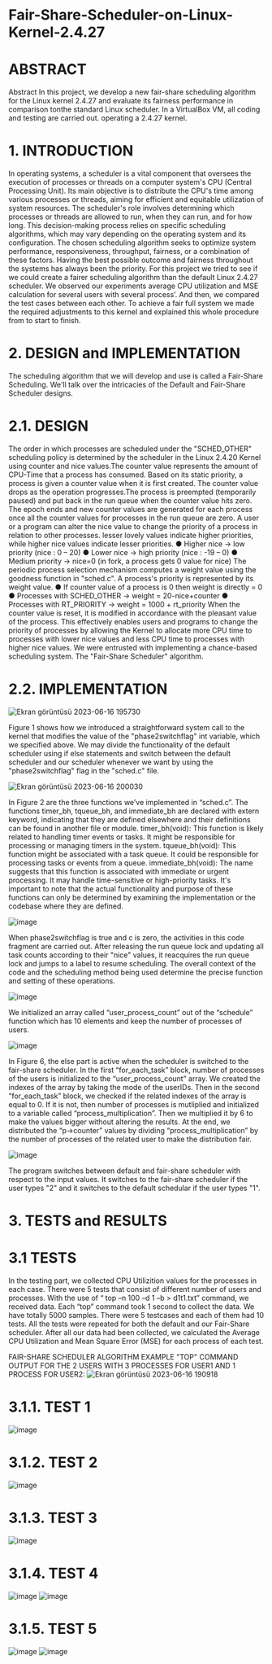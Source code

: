 # Fair-Share-Scheduler-on-Linux-Kernel-2.4.27
# ABSTRACT
 Abstract In this project, we develop a new fair-share scheduling algorithm for the Linux kernel 2.4.27 and evaluate its fairness performance in comparison tonthe standard Linux scheduler. In a VirtualBox VM, all coding and testing are carried out. operating a 2.4.27 kernel.

# 1. INTRODUCTION 
In operating systems, a scheduler is a vital component that oversees the execution of processes or threads on a computer system's CPU (Central Processing Unit). Its main objective is to distribute the CPU's time among various processes or threads, aiming for efficient and equitable utilization of system resources.
The scheduler's role involves determining which processes or threads are allowed to run, when they can run, and for how long. This decision-making process relies on specific scheduling algorithms, which may vary depending on the operating system and its configuration. The chosen scheduling algorithm seeks to optimize system performance, responsiveness, throughput, fairness, or a combination of these factors. Having the best possible outcome and fairness throughout the systems has always been the priority. For this project we tried to see if we could create a fairer scheduling algorithm than the default Linux 2.4.27 scheduler. We observed our experiments average CPU utilization and MSE calculation for several users with several process’. And then, we compared the test cases between each other. To achieve a fair full system we made the required adjustments to this kernel and explained this whole procedure from to start to finish.

# 2. DESIGN and IMPLEMENTATION
The scheduling algorithm that we will develop and use is called a Fair-Share Scheduling. We'll talk over the intricacies of the Default and Fair-Share Scheduler designs.
# 2.1. DESIGN
The order in which processes are scheduled under the "SCHED_OTHER" scheduling policy is determined by the scheduler in the Linux 2.4.20 Kernel using counter and nice values.The counter value represents the amount of CPU-Time that a process has consumed. Based on its static priority, a process is given a counter value when it is first created. The counter value drops as the operation progresses.The process is preempted (temporarily paused) and put back in the run queue when the counter value hits zero. The epoch ends and new counter values are generated for each process once all the counter values for processes in the run queue are zero.
A user or a program can alter the nice value to change the priority of a process in relation to other processes. lesser lovely values indicate higher priorities, while higher nice values indicate lesser priorities.
● Higher nice → low priority (nice : 0 – 20) 
● Lower nice → high priority (nice : -19 – 0) 
● Medium priority → nice=0 (in fork, a process gets 0 value for nice)
The periodic process selection mechanism computes a weight value using the goodness function 
in "sched.c". A process's priority is represented by its weight value.
● If counter value of a process is 0 then weight is directly = 0 
● Processes with SCHED_OTHER → weight = 20-nice+counter 
● Processes with RT_PRIORITY → weight = 1000 + rt_priority
When the counter value is reset, it is modified in accordance with the pleasant value of the process. This effectively enables users and programs to change the priority of processes by allowing the Kernel to allocate more CPU time to processes with lower nice values and less CPU time to processes with higher nice values. We were entrusted with implementing a chance-based scheduling system. The "Fair-Share Scheduler" algorithm.

# 2.2. IMPLEMENTATION

![Ekran görüntüsü 2023-06-16 195730](https://github.com/nilhansuer/Fair-Share-Scheduler-on-Linux-Kernel-2.4.27/assets/78359573/ae7048fd-8e2f-4d3e-99d8-69829d0070c9)

Figure 1 shows how we introduced a straightforward system call to the kernel that modifies the value of the "phase2switchflag" int variable, which we specified above. We may divide the functionality of the default scheduler using if else statements and switch  between the default scheduler and our scheduler whenever we want by using the  "phase2switchflag" flag in the "sched.c" file.

![Ekran görüntüsü 2023-06-16 200030](https://github.com/nilhansuer/Fair-Share-Scheduler-on-Linux-Kernel-2.4.27/assets/78359573/3394fc65-1963-4099-b3de-9be9a912147d)


In Figure 2 are the three functions we’ve implemented in “sched.c”. The functions timer_bh, tqueue_bh, and immediate_bh are declared with extern keyword, indicating that they are defined elsewhere and their definitions can be found in another file or module. timer_bh(void): This function is likely related to handling timer events or tasks. It  might be responsible for processing or managing timers in the system. tqueue_bh(void): This function might be associated with a task queue. It could be  responsible for processing tasks or events from a queue. immediate_bh(void): The name suggests that this function is associated with 
 immediate or urgent processing. It may handle time-sensitive or high-priority tasks. It's important to note that the actual functionality and purpose of these functions can only be  determined by examining the implementation or the codebase where they are defined.


 ![image](https://github.com/nilhansuer/Fair-Share-Scheduler-on-Linux-Kernel-2.4.27/assets/78359573/6cd74c0d-40d1-4ea0-a69e-12e01db0be4b)

 When phase2switchflag is true and c is zero, the activities in this code fragment are carried out. After releasing the run queue lock and updating all task counts according to their "nice" values, it reacquires the run queue lock and jumps to a label to resume scheduling. The overall context  of the code and the scheduling method being used determine the precise function and setting of these operations.


 ![image](https://github.com/nilhansuer/Fair-Share-Scheduler-on-Linux-Kernel-2.4.27/assets/78359573/0817adad-cd37-446e-b3ac-ccd2ab17c1c6)

 We initialized an array called “user_process_count” out of the “schedule” function which has 10 elements and keep the number of processes of users.

![image](https://github.com/nilhansuer/Fair-Share-Scheduler-on-Linux-Kernel-2.4.27/assets/78359573/ff21b678-783e-42bc-98c6-6691ea3ff583)

In Figure 6, the else part is active when the scheduler is switched to the fair-share scheduler. In the first “for_each_task” block, number of processes of the users is initialized to the “user_process_count” array. We created the indexes of the array by taking the mode of the userIDs. Then in the second “for_each_task” block, we checked if the related indexes of the  array is equal to 0. If it is not, then number of processes is mutliplied and initialized to a  variable called “process_multiplication”. Then we multiplied it by 6 to make the values bigger without altering the results. At the end, we distributed the “p->counter” values by dividing “process_multiplication” by the number of processes of the related user to make the distribution fair. 

![image](https://github.com/nilhansuer/Fair-Share-Scheduler-on-Linux-Kernel-2.4.27/assets/78359573/2d7f6ddd-81a9-4846-b6c6-c65bb32ee85f)

The program switches between default and fair-share scheduler with respect to the input values. It switches to the fair-share scheduler if the user types "2" and it switches to the default schedular if the user types "1".

# 3. TESTS and RESULTS
# 3.1 TESTS
In the testing part, we collected CPU Utilizition values for the processes in each case. There were 5 tests that consist of different number of users and processes. With the use of “ top –n 100 –d 1 –b > d1t1.txt” command, we received data. Each “top” command took 1 second to collect the data. We have totally 5000 samples. There were 5 testcases and each of them had 10 tests. All the tests were repeated for both the default and our Fair-Share scheduler. After all our data had been collected, we calculated the Average CPU Utilization and Mean Square Error (MSE) for each process of each test.

FAIR-SHARE SCHEDULER ALGORITHM EXAMPLE "TOP" COMMAND OUTPUT FOR THE 2 USERS WITH 3 PROCESSES FOR USER1 AND 1 PROCESS FOR USER2:
![Ekran görüntüsü 2023-06-16 190918](https://github.com/nilhansuer/Fair-Share-Scheduler-on-Linux-Kernel-2.4.27/assets/78359573/23734ec5-e7a0-4138-bd2d-0b6fd02666d3)


# 3.1.1. TEST 1

![image](https://github.com/nilhansuer/Fair-Share-Scheduler-on-Linux-Kernel-2.4.27/assets/78359573/97255136-a123-4a2d-b50d-ed6c6c311b8a)


# 3.1.2. TEST 2

![image](https://github.com/nilhansuer/Fair-Share-Scheduler-on-Linux-Kernel-2.4.27/assets/78359573/c7313ab8-7d49-4441-94a7-135c676f19c6)

# 3.1.3. TEST 3

![image](https://github.com/nilhansuer/Fair-Share-Scheduler-on-Linux-Kernel-2.4.27/assets/78359573/1c9a78e8-3bbd-457b-b0fc-ea05a6a277d5)


# 3.1.4. TEST 4

![image](https://github.com/nilhansuer/Fair-Share-Scheduler-on-Linux-Kernel-2.4.27/assets/78359573/6d00a095-04b6-4216-8f49-d78dd00847cf)
![image](https://github.com/nilhansuer/Fair-Share-Scheduler-on-Linux-Kernel-2.4.27/assets/78359573/9f70b8fa-202d-44be-bfb5-26b065bd7961)


# 3.1.5. TEST 5

![image](https://github.com/nilhansuer/Fair-Share-Scheduler-on-Linux-Kernel-2.4.27/assets/78359573/6d70dcc9-8104-4d84-813d-8bc1a180b6ce)
![image](https://github.com/nilhansuer/Fair-Share-Scheduler-on-Linux-Kernel-2.4.27/assets/78359573/799eaf9d-de20-405e-9b98-a509da071d90)

